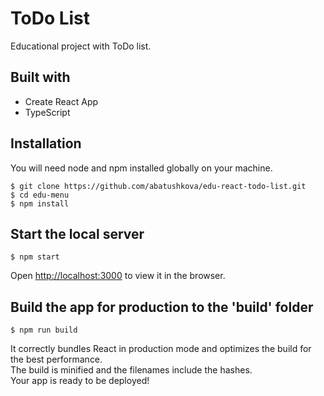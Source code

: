 # ToDo List
Educational project with ToDo list.  

## Built with
- Create React App
- TypeScript

## Installation
You will need node and npm installed globally on your machine.
```
$ git clone https://github.com/abatushkova/edu-react-todo-list.git
$ cd edu-menu
$ npm install
```

## Start the local server
```
$ npm start
```
Open [http://localhost:3000](http://localhost:3000) to view it in the browser.

## Build the app for production to the 'build' folder
```
$ npm run build
```
It correctly bundles React in production mode and optimizes the build for the best performance.  
The build is minified and the filenames include the hashes.  
Your app is ready to be deployed!
